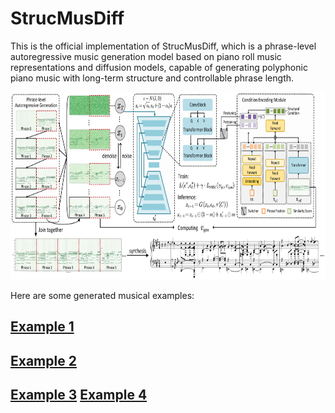 # StrucMusDiff
This is the official implementation of StrucMusDiff, which is a phrase-level autoregressive music generation model based on piano roll music representations and diffusion models, capable of generating polyphonic piano music with long-term structure and controllable phrase length. <br>

<img src="img/model.png" width="700" height="300" alt="model"/><br>

Here are some generated musical examples:

## [Example 1](https://tayjsl97.github.io/demos/tmm2/1.mp3)
## [Example 2](https://tayjsl97.github.io/demos/tmm2/2.mp3)
## [Example 3](https://tayjsl97.github.io/demos/tmm2/3.mp3) [Example 4](https://tayjsl97.github.io/demos/tmm2/3.mp3)
